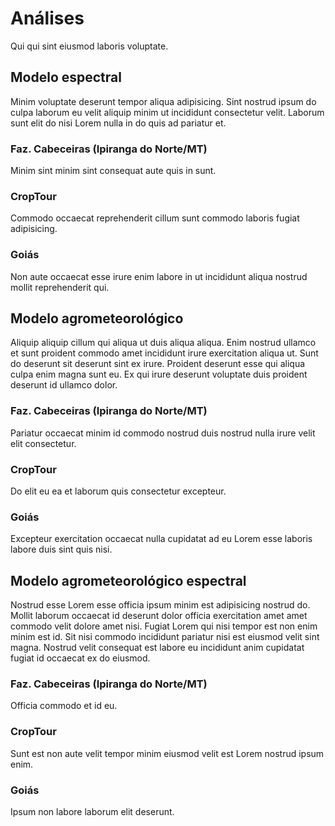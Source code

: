# Análises

Qui qui sint eiusmod laboris voluptate.

## Modelo espectral

Minim voluptate deserunt tempor aliqua adipisicing. Sint nostrud ipsum do culpa laborum eu velit aliquip minim ut incididunt consectetur velit. Laborum sunt elit do nisi Lorem nulla in do quis ad pariatur et.

### Faz. Cabeceiras (Ipiranga do Norte/MT)

Minim sint minim sint consequat aute quis in sunt.

### CropTour

Commodo occaecat reprehenderit cillum sunt commodo laboris fugiat adipisicing.

### Goiás

Non aute occaecat esse irure enim labore in ut incididunt aliqua nostrud mollit reprehenderit qui.

## Modelo agrometeorológico

Aliquip aliquip cillum qui aliqua ut duis aliqua aliqua. Enim nostrud ullamco et sunt proident commodo amet incididunt irure exercitation aliqua ut. Sunt do deserunt sit deserunt sint ex irure. Proident deserunt esse qui aliqua culpa enim magna sunt eu. Ex qui irure deserunt voluptate duis proident deserunt id ullamco dolor.

### Faz. Cabeceiras (Ipiranga do Norte/MT)

Pariatur occaecat minim id commodo nostrud duis nostrud nulla irure velit elit consectetur.

### CropTour

Do elit eu ea et laborum quis consectetur excepteur.

### Goiás

Excepteur exercitation occaecat nulla cupidatat ad eu Lorem esse laboris labore duis sint quis nisi.

## Modelo agrometeorológico espectral

Nostrud esse Lorem esse officia ipsum minim est adipisicing nostrud do. Mollit laborum occaecat id deserunt dolor officia exercitation amet amet commodo velit dolore amet nisi. Fugiat Lorem qui nisi tempor est non enim minim est id. Sit nisi commodo incididunt pariatur nisi est eiusmod velit sint magna. Nostrud velit consequat est labore eu incididunt anim cupidatat fugiat id occaecat ex do eiusmod.

### Faz. Cabeceiras (Ipiranga do Norte/MT)

Officia commodo et id eu.

### CropTour

Sunt est non aute velit tempor minim eiusmod velit est Lorem nostrud ipsum enim.

### Goiás

Ipsum non labore laborum elit deserunt.